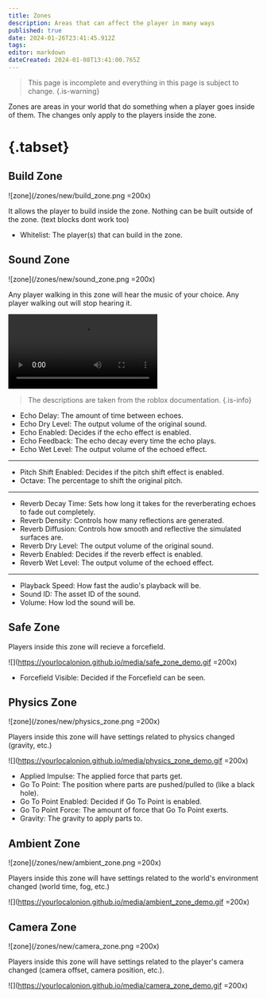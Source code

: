 ```yaml
---
title: Zones
description: Areas that can affect the player in many ways
published: true
date: 2024-01-26T23:41:45.912Z
tags: 
editor: markdown
dateCreated: 2024-01-08T13:41:00.765Z
---
```


>  This page is incomplete and everything in this page is subject to change.
{.is-warning}

Zones are areas in your world that do something when a player goes inside of them. The changes only apply to the players inside the zone.

# {.tabset}
## Build Zone
![zone](/zones/new/build_zone.png =200x)

It allows the player to build inside the zone. Nothing can be built outside of the zone. (text blocks dont work too)

- Whitelist: The player(s) that can build in the zone.

## Sound Zone
![zone](/zones/new/sound_zone.png =200x)

Any player walking in this zone will hear the music of your choice. Any player walking out will stop hearing it.

<video controls>
  <source src="https://yourlocalonion.github.io/media/sound_zone_demo.mp4" type="video/mp4">
</video>

> The descriptions are taken from the roblox documentation.
{.is-info}

- Echo Delay: The amount of time between echoes.
- Echo Dry Level: The output volume of the original sound.
- Echo Enabled: Decides if the echo effect is enabled.
- Echo Feedback: The echo decay every time the echo plays.
- Echo Wet Level: The output volume of the echoed effect.
---
- Pitch Shift Enabled: Decides if the pitch shift effect is enabled.
- Octave: The percentage to shift the original pitch.
---
- Reverb Decay Time: Sets how long it takes for the reverberating echoes to fade out completely.
- Reverb Density: Controls how many reflections are generated.
- Reverb Diffusion: Controls how smooth and reflective the simulated surfaces are.
- Reverb Dry Level: The output volume of the original sound.
- Reverb Enabled: Decides if the reverb effect is enabled.
- Reverb Wet Level: The output volume of the echoed effect.
---
- Playback Speed: How fast the audio's playback will be.
- Sound ID: The asset ID of the sound.
- Volume: How lod the sound will be.
## Safe Zone
Players inside this zone will recieve a forcefield.

![](https://yourlocalonion.github.io/media/safe_zone_demo.gif =200x)

- Forcefield Visible: Decided if the Forcefield can be seen.

## Physics Zone
![zone](/zones/new/physics_zone.png =200x)

Players inside this zone will have settings related to physics changed (gravity, etc.)

![](https://yourlocalonion.github.io/media/physics_zone_demo.gif =200x)

- Applied Impulse: The applied force that parts get.
- Go To Point: The position where parts are pushed/pulled to (like a black hole).
- Go To Point Enabled: Decided if Go To Point is enabled.
- Go To Point Force: The amount of force that Go To Point exerts.
- Gravity: The gravity to apply parts to.

## Ambient Zone
![zone](/zones/new/ambient_zone.png =200x)

Players inside this zone will have settings related to the world's environment changed (world time, fog, etc.)

![](https://yourlocalonion.github.io/media/ambient_zone_demo.gif =200x)


## Camera Zone
![zone](/zones/new/camera_zone.png =200x)

Players inside this zone will have settings related to the player's camera changed (camera offset, camera position, etc.).

![](https://yourlocalonion.github.io/media/camera_zone_demo.gif =200x)
